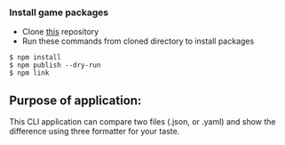 ### Install game packages

- Clone [this](https://github.com/ldolohov/frontend-project-lvl2) repository
- Run these commands from cloned directory to install packages
```
$ npm install
$ npm publish --dry-run
$ npm link
```

## Purpose of application:
This CLI application can compare two files (.json, or .yaml) and show the difference using three formatter for your taste.
